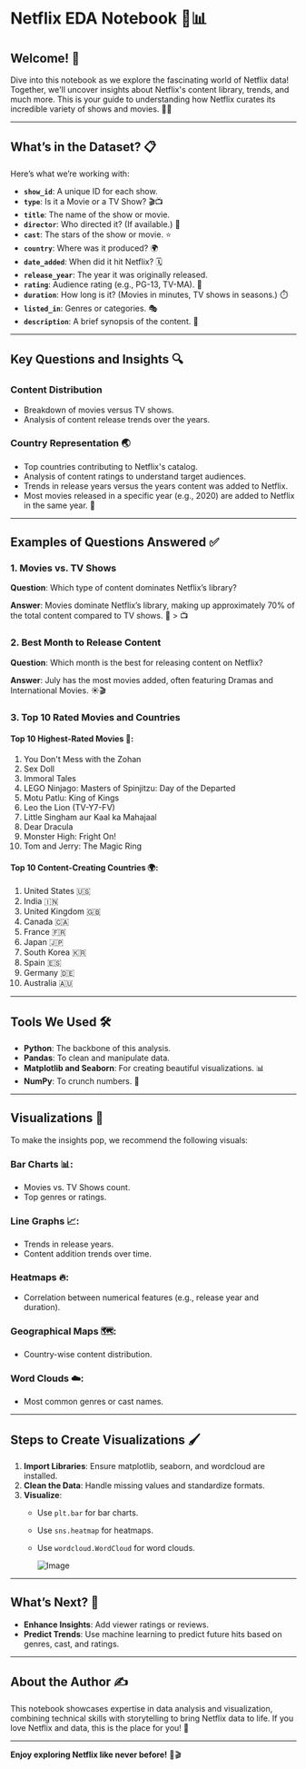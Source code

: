 # Netflix EDA Notebook 🎥📊

## Welcome! 🌟

Dive into this notebook as we explore the fascinating world of Netflix data! Together, we'll uncover insights about Netflix's content library, trends, and much more. This is your guide to understanding how Netflix curates its incredible variety of shows and movies. 🍿✨

---

## What’s in the Dataset? 📋

Here’s what we’re working with:

- **`show_id`**: A unique ID for each show.
- **`type`**: Is it a Movie or a TV Show? 🎬📺
- **`title`**: The name of the show or movie.
- **`director`**: Who directed it? (If available.) 🎥
- **`cast`**: The stars of the show or movie. ⭐
- **`country`**: Where was it produced? 🌍
- **`date_added`**: When did it hit Netflix? 🗓️
- **`release_year`**: The year it was originally released.
- **`rating`**: Audience rating (e.g., PG-13, TV-MA). 🔞
- **`duration`**: How long is it? (Movies in minutes, TV shows in seasons.) ⏱️
- **`listed_in`**: Genres or categories. 🎭
- **`description`**: A brief synopsis of the content. 📝

---

## Key Questions and Insights 🔍

### Content Distribution

- Breakdown of movies versus TV shows.
- Analysis of content release trends over the years.

### Country Representation 🌏

- Top countries contributing to Netflix's catalog.
- Analysis of content ratings to understand target audiences.
- Trends in release years versus the years content was added to Netflix.
- Most movies released in a specific year (e.g., 2020) are added to Netflix in the same year. 🎉

---

## Examples of Questions Answered ✅

### 1. Movies vs. TV Shows

**Question**: Which type of content dominates Netflix’s library?

**Answer**: Movies dominate Netflix’s library, making up approximately 70% of the total content compared to TV shows. 🎥 > 📺

### 2. Best Month to Release Content

**Question**: Which month is the best for releasing content on Netflix?

**Answer**: July has the most movies added, often featuring Dramas and International Movies. ☀️🎬

### 3. Top 10 Rated Movies and Countries

#### Top 10 Highest-Rated Movies 🌟:

1. You Don't Mess with the Zohan
2. Sex Doll
3. Immoral Tales
4. LEGO Ninjago: Masters of Spinjitzu: Day of the Departed
5. Motu Patlu: King of Kings
6. Leo the Lion (TV-Y7-FV)
7. Little Singham aur Kaal ka Mahajaal
8. Dear Dracula
9. Monster High: Fright On!
10. Tom and Jerry: The Magic Ring

#### Top 10 Content-Creating Countries 🌍:

1. United States 🇺🇸
2. India 🇮🇳
3. United Kingdom 🇬🇧
4. Canada 🇨🇦
5. France 🇫🇷
6. Japan 🇯🇵
7. South Korea 🇰🇷
8. Spain 🇪🇸
9. Germany 🇩🇪
10. Australia 🇦🇺

---

## Tools We Used 🛠️

- **Python**: The backbone of this analysis.
- **Pandas**: To clean and manipulate data.
- **Matplotlib and Seaborn**: For creating beautiful visualizations. 📊
- **NumPy**: To crunch numbers. 🔢

---

## Visualizations 🎨

To make the insights pop, we recommend the following visuals:

### Bar Charts 📊:
- Movies vs. TV Shows count.
- Top genres or ratings.

### Line Graphs 📈:
- Trends in release years.
- Content addition trends over time.

### Heatmaps 🔥:
- Correlation between numerical features (e.g., release year and duration).

### Geographical Maps 🗺️:
- Country-wise content distribution.

### Word Clouds ☁️:
- Most common genres or cast names.

---

## Steps to Create Visualizations 🖌️

1. **Import Libraries**: Ensure matplotlib, seaborn, and wordcloud are installed.
2. **Clean the Data**: Handle missing values and standardize formats.
3. **Visualize**:
   - Use `plt.bar` for bar charts.
   - Use `sns.heatmap` for heatmaps.
   - Use `wordcloud.WordCloud` for word clouds.
  
     ![Image](https://github.com/user-attachments/assets/43d73b3a-21c6-43e7-8010-c95838f98632)

---

## What’s Next? 🚀

- **Enhance Insights**: Add viewer ratings or reviews.
- **Predict Trends**: Use machine learning to predict future hits based on genres, cast, and ratings.

---

## About the Author ✍️

This notebook showcases expertise in data analysis and visualization, combining technical skills with storytelling to bring Netflix data to life. If you love Netflix and data, this is the place for you! 🎉

---

**Enjoy exploring Netflix like never before!** 🍿🎬
